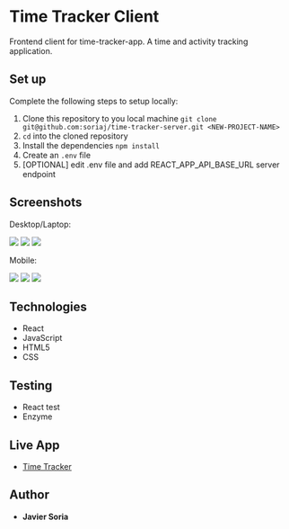 # Time Tracker Client

Frontend client for time-tracker-app. A time and activity tracking application.

## Set up

Complete the following steps to setup locally:

1. Clone this repository to you local machine `git clone git@github.com:soriaj/time-tracker-server.git <NEW-PROJECT-NAME>`
2. `cd` into the cloned repository
3. Install the dependencies `npm install`
4. Create an `.env` file
5. [OPTIONAL] edit .env file and add REACT_APP_API_BASE_URL server endpoint

## Screenshots

Desktop/Laptop: 

<img src='https://lh3.googleusercontent.com/IJQilSjFhZyrAs_Vt9tgCTDl8GD65kEyMuEAAB05zxVmF2rN2t23eTVY0hrTkiMx3K66twbo33dOUezROFaCbp-dtBRgdvawuUfX5uqOTQ7wCKiYkc6fL4-75SlJ8V9a4w_SvhFQueI-Sz68J0IOFqbDgZo2YjwuQQ3tx4_U6dY48-Mn682YWYRaVO-v8vaqTWGkSTL3cqUTibAAT9G_4yHdCLJEDALT1eVIxAmDeH1NiWvM7Yn3iba1-KRS4rvO52tayF9iYXMSbfcvP4S_LUZlQFbe3OILXyVrJWfqSz2fX4TO35HBd2o8-1fhKnExY_2vcmO6IILAKSVTLoICLLfQ1jrPMkW3CcfXNbEjP5cz2fPa_G-XqlsDRSxctY3CsJMkDCnCUf8paHAPDWTdB5ejQrKWBDQ8l__vcwvsIaTg7n9gYNgcKjlKtQoTXkXCNPIHITFYyhajYJ5NTlDLoFoY50yzaMVY3RD_F7USLUhtL2A34qcF1VVgIHuH-AJSC3lelF3kkry8FmbM8znPUybXHY-pOFQgJ1I5uG3z3Q9KfMmgNruch7QuY_nY9w0IR6kXIjDoT4hKF8q_C-gJL2_XH_8SS5g6jsY2dVJ4H5wp65n6bF-hF7Sa_r7EcftYIrmepI2_QvCgxTXHlGoaMdi40BQEnZnEegdC106mTvxZmmlW4kb2=w958-h631-no' />

<img src='https://lh3.googleusercontent.com/nHWyqEO-z6DI6Lxb53BOLWkKGCv_5eaAtqpHWGXMCgFPBh0CgvCNxud8HgmTyw1FWdkV_V0i4v8ttddh80KlhxGy7Abv4_5bmrG4P32ffrAiUNgQ154hlUxuIXFn_TJkW6uzzE0uFwyusQSRwt_gXs7XV51iFetapEbWThG4niIu4TyYWyaPfzuXjNgpGTG3JO07sf8k7in3XFR_1OI_0PZXrRm3pDp4ajoAixaKFr7AjnBsaJMfm_U9KK9q9tDuJQh13WZoZBd3Uog_PclhuWEFwxh0dZK_gPTB3Xufc_ZvYN0cF96lm2gvJxETfw2uBCWDA_y1bHez2lcPIpvi5kYZupliPoK1Xs9_VkRvyae9uppzPppm2Idw6ZeA2Jrum6TuhkwcwSwky58sPE4ShpPYos1XKXUTgN-wQj2aOaIjpnt4suPAmcHZ7AXClKbs7yvGe6aZEq5P1Oe6whOtWXQww5g2MQINaWQ5EB4A-OfWIDEhCRTH0qo1Mrs_RfvO0AbnOUZj7cQ3oguXjmlLwwYlfWSIFCDEw55dAeXF8abiKek7MvAOO9jSXFwZXBv6_0Wxjwk4vbMQl76XtJQ5fex7w5PZmst9TJtEfHtvDSVYHE70T2PiMrvID7D1GyWZXv-w3KdhDxkslNp_ZH1k0XCj1EzM1WqQp9xWxG2t2oksmL3-cvo0=w941-h721-no' />

<img src='https://lh3.googleusercontent.com/h8uOL8zRrki6MRuCo7f7ZmZljd9Npofg-IjE251Ji2HIRgQQD4rjIiZa18i83_oHND1wGk-810zPL2B9gYPWwOBAyFGxiM6fJU9MlJDVJq1Dwr0_TXN1Ok5qrrMUTgFBfZ0eV8WTDtepHlI3QHX-_XQWqb1J8XqrKNBZ0LLbrZO8zLYNZ1KwqT9GeQhuyEDwEfCtK8rtNNTdlse9nMcK5rQZa-PQUYC0MoRXBdWui6NEQrbMt6TpbERFV1r6G--pW_uOUWiNtLgvHrnAqxCU_zGj6Zgu1LkZNo6Qz-qjfcHAPO4a6yITeOyacweNPOyNxge7j_fGRinmZgYL6C4_F_cZ3LlG7LWvzj6xsL9y33TutNgSyPo-Pk7FTqvxmUA0tot1v4dM4KE4yk6pwvCPItmhn-d8vjOTj-C8ECbAu5zK2nKMyCq4tO0Yc9W9IAiknTk2uYB7yrxbz4cNfr-o1SB96Y8c6u5TufPASAFuvaF88x4aq8eWNMvz_iAdUTbyKq9Ie92LEE-Ac3tjVhoTOf0t3qCTd8uUAoZQWgx-0X1Vs9V979HlsQTGqI9Oozka8wIKwRsNlEv9kuywS6PnSUwPmKXVDZUuh4oZAFEzR70lJPQQf5yUGm26dIO-b8a0D2UrTeB2RssWSRSRKzj8O4KAsARxAZFmyhvlfuqRjUdoWrhuj73h=w958-h728-no' />


Mobile:

<img src='https://lh3.googleusercontent.com/nKezDsratreyA0HO1zsS8jnBIZ4NMSeAwYzcWGuX9rIK2W1k8h5C4Q1yLGxFRrjw0Wux48MBwh9PFhBgFKzljpp0O-UniXicQf2-ZUHMRWQULo33ekdrT01Pfc5G2-qiaYQCiU-00fb6CI-a6q-RHEGLCNwuxyVh1YcIu64_uX2DfqF4oO--7AxFms_uWGguXMouZNoIa2eNm6wWJr2bUNKi2GAx-qV16UXg201V4xOhCUdGyScBwFuYNwaRV6znbQ6I5J7biW6lZqmusnhRsf_fEgcSUqYpdZhyGgK88Avku3CiG-y-OxX-Shb_iOBWjqbOcjFR_fbTCnUGDN-mENpVy-LcbxnKf68BTfqmroDSos49yrgD0hMlzDHW7spLxzckPlbef3kYHhL7-NoQft-tA8IWoIWk1Ps62dyJtFbkc6YxZYZg81PdBaYe0IDgk3-L87R_32b6vtxBSd-Pkn1UtH8JQR44MWiB_UC6Bx2UMv3690r4HJPVufgWo_HkTVE8eCRhnwooQh3huFWIKAaP7pV8YE-frKlDFIIxfq1DURyHnigp9_0FBecgH69zvwhgtJbvpoqyXPc46ZpXw-24qdml9elvuGEu2sEEY4kVh0NLo5pUDyPS-kLCmPiaGrxMwIuhI9V_ZPSUNVFF5v6HDbcc1JZLQmmCsWaNfKnLtYlswzzV=w320-h480-no' />

<img src='https://lh3.googleusercontent.com/ztgUzXeOp_l0EFdt0DD5wIBc9h20JH0nqVSurex-8rmRDUQY1fCcU8i0q06ItPKPk4vWuc-amzSDgruKFK3hC4OCYN0lsUGOWrkN4oI_L-4JWAbKwhrRWFnlHFaajgBBSNJ2zga7z3ioNRIE5bi6Lf41Dw8TIOhQ5VW9iWAPzCk_c3i-Eb5PJcLL5bE6s6lQhv0Kr5LdnjaTHWn-4TNEIVpuS3NSkEbPKMA8oSWzey1IpU0b2tUPWd8V9Pqqj_pG42PTIx0hQ8LegQ0olyhT63wP0tFMTAls7VHZaYBgsrgjBOtXcUXlEmHZFB6UTPraf9OKuZ2_Z83QsgGIcO-7qKUzEWfRZsQLssghF509yJ82XsXNDnICDTtANjVJDwBFr5ZEjadSJtHL1WgrcIso0YnTrS6T3fLgd0CKRUALatHixHTi4sOUXKDJtQ07kJGXYLcfhJr15kpBf1-MpArl2v-4rfnwFQELXgdhi_AY6-WqzT7XGAF2dbo_H7IjblvEKF_VIC_hoNk80vyRiwfZn2q14SA9ECkkp4pQpR9gzBy1VVRFc21RvAfwMXmwnEr3QLXOjuMzf2dm3DsyMhEBLO1_HKZ-L2SauHwQz4hF-YJ75-xgV_fjOSVG6m3WgMwXyft2XcVZtTo53zPx2GTVhQSdszigCpN_S-qCkcMgHK4_oV6gTpkF=w320-h764-no' />

<img src='https://lh3.googleusercontent.com/3T8APLaOu9t0W8O05gFOHZNBjqEbajEt2RZgfahPMSgy31_MFIR7QSnbKZeAS15QDd40wwJujH8A74bAJV0UjL32I1hNZa5GnC19_DF8lLpaFc6D2XYJXu2I180gpyLXcpUG1hM3eUonIMCvAa3S-QB-Cx9QvdIeSSmeal0lRrOWCHz0CoWQ1uGdzKTcPSzbKVjeEeJyroVLZamllMixGVq67TynSNbXyWUbcuGQOTo9fwCb6dBCnogVYBSutu7BasA2k7xjpggodgJqc1lmpol8k4GMhzwYnuaVQx_I2mWKnre6XacIK3p4Ulpf0E8eUsB2DvnnaO9MD58QnHtuK6eR1S4WOvHNxn_IqJ4gSALtLxR8yc3pzUb_mi8XBjzhB0Gu5TBCOz026IXd_0J5r7O17790QYjOSJJnnBsUTw07yhHPIj7UnluAtWcCeaYFyZkgGOrM0bG6ynHfwGRtc2Fa3DfLOyeU6UQnnc53uD7EygUtzXic6HuKeUdi1E9qOWyvjaLeC6VBUbIU3lpwjIN4Rb10HUVh6iDfK5Axmh8zciu_xBxmLKvJTirxuXu5ku86miAmjd9fUL2wCGhWLJsbDnPMEk4ZnZKaRkJO8mjTpg3lg2DaO4K8lOY66X1CvYo8VCN35-Z1QaOXllVWtfcm1A5QTdG2b3hRUD6tnH-irMQaMwe6=w320-h773-no' />

## Technologies
- React
- JavaScript
- HTML5
- CSS

## Testing 
- React test
- Enzyme

## Live App

- [Time Tracker](https://prod-timetracker.javiersoria.now.sh/)

## Author

* **Javier Soria**
